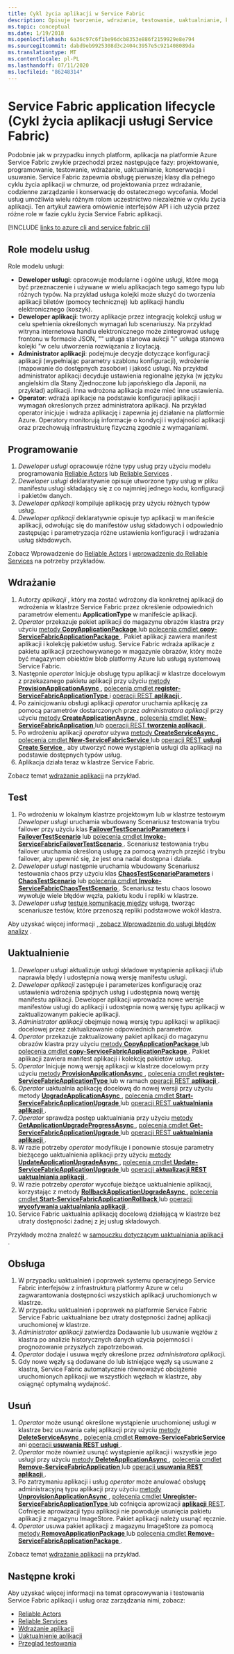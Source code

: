 ```yaml
---
title: Cykl życia aplikacji w Service Fabric
description: Opisuje tworzenie, wdrażanie, testowanie, uaktualnianie, konserwowanie i usuwanie Service Fabric aplikacji.
ms.topic: conceptual
ms.date: 1/19/2018
ms.openlocfilehash: 6a36c97c6f1be96dcb8353e886f2159929e8e794
ms.sourcegitcommit: dabd9eb9925308d3c2404c3957e5c921408089da
ms.translationtype: MT
ms.contentlocale: pl-PL
ms.lasthandoff: 07/11/2020
ms.locfileid: "86248314"
---
```

# <a name="service-fabric-application-lifecycle"></a>Service Fabric application lifecycle (Cykl życia aplikacji usługi Service Fabric)
Podobnie jak w przypadku innych platform, aplikacja na platformie Azure Service Fabric zwykle przechodzi przez następujące fazy: projektowanie, programowanie, testowanie, wdrażanie, uaktualnianie, konserwacja i usuwanie. Service Fabric zapewnia obsługę pierwszej klasy dla pełnego cyklu życia aplikacji w chmurze, od projektowania przez wdrażanie, codzienne zarządzanie i konserwację do ostatecznego wycofania. Model usług umożliwia wielu różnym rolom uczestnictwo niezależnie w cyklu życia aplikacji. Ten artykuł zawiera omówienie interfejsów API i ich użycia przez różne role w fazie cyklu życia Service Fabric aplikacji.

[!INCLUDE [links to azure cli and service fabric cli](../../includes/service-fabric-sfctl.md)]

## <a name="service-model-roles"></a>Role modelu usług
Role modelu usługi:

* **Deweloper usługi**: opracowuje modularne i ogólne usługi, które mogą być przeznaczenie i używane w wielu aplikacjach tego samego typu lub różnych typów. Na przykład usługa kolejki może służyć do tworzenia aplikacji biletów (pomocy technicznej) lub aplikacji handlu elektronicznego (koszyk).
* **Deweloper aplikacji**: tworzy aplikacje przez integrację kolekcji usług w celu spełnienia określonych wymagań lub scenariuszy. Na przykład witryna internetowa handlu elektronicznego może zintegrować usługę frontonu w formacie JSON, "" usługa stanowa aukcji "i" usługa stanowa kolejki "w celu utworzenia rozwiązania z licytacją.
* **Administrator aplikacji**: podejmuje decyzje dotyczące konfiguracji aplikacji (wypełniając parametry szablonu konfiguracji), wdrożenie (mapowanie do dostępnych zasobów) i jakość usługi. Na przykład administrator aplikacji decyduje ustawienia regionalne języka (w języku angielskim dla Stany Zjednoczone lub japońskiego dla Japonii, na przykład) aplikacji. Inna wdrożona aplikacja może mieć inne ustawienia.
* **Operator**: wdraża aplikacje na podstawie konfiguracji aplikacji i wymagań określonych przez administratora aplikacji. Na przykład operator inicjuje i wdraża aplikację i zapewnia jej działanie na platformie Azure. Operatory monitorują informacje o kondycji i wydajności aplikacji oraz przechowują infrastrukturę fizyczną zgodnie z wymaganiami.

## <a name="develop"></a>Programowanie
1. *Deweloper usługi* opracowuje różne typy usług przy użyciu modelu programowania [Reliable Actors](service-fabric-reliable-actors-introduction.md) lub [Reliable Services](service-fabric-reliable-services-introduction.md) .
2. *Deweloper usługi* deklaratywnie opisuje utworzone typy usług w pliku manifestu usługi składający się z co najmniej jednego kodu, konfiguracji i pakietów danych.
3. *Deweloper aplikacji* kompiluje aplikację przy użyciu różnych typów usług.
4. *Deweloper aplikacji* deklaratywnie opisuje typ aplikacji w manifeście aplikacji, odwołując się do manifestów usług składowych i odpowiednio zastępując i parametryzacja różne ustawienia konfiguracji i wdrażania usług składowych.

Zobacz Wprowadzenie do [Reliable Actors](service-fabric-reliable-actors-get-started.md) i [wprowadzenie do Reliable Services](service-fabric-reliable-services-quick-start.md) na potrzeby przykładów.

## <a name="deploy"></a>Wdrażanie
1. Autorzy *aplikacji* , który ma zostać wdrożony dla konkretnej aplikacji do wdrożenia w klastrze Service Fabric przez określenie odpowiednich parametrów elementu **ApplicationType** w manifeście aplikacji.
2. *Operator* przekazuje pakiet aplikacji do magazynu obrazów klastra przy użyciu [metody **CopyApplicationPackage** ](/dotnet/api/system.fabric.fabricclient.applicationmanagementclient) lub [polecenia cmdlet **copy-ServiceFabricApplicationPackage** ](/powershell/module/servicefabric/copy-servicefabricapplicationpackage?view=azureservicefabricps). Pakiet aplikacji zawiera manifest aplikacji i kolekcję pakietów usług. Service Fabric wdraża aplikacje z pakietu aplikacji przechowywanego w magazynie obrazów, który może być magazynem obiektów blob platformy Azure lub usługą systemową Service Fabric.
3. Następnie *operator* Inicjuje obsługę typu aplikacji w klastrze docelowym z przekazanego pakietu aplikacji przy użyciu [metody **ProvisionApplicationAsync** ](/dotnet/api/system.fabric.fabricclient.applicationmanagementclient), [polecenia cmdlet **register-ServiceFabricApplicationType** ](/powershell/module/servicefabric/register-servicefabricapplicationtype)i [operacji REST **aplikacji** ](/rest/api/servicefabric/provision-an-application).
4. Po zainicjowaniu obsługi aplikacji *operator* uruchamia aplikację za pomocą parametrów dostarczonych przez *administratora aplikacji* przy użyciu [metody **CreateApplicationAsync** ](/dotnet/api/system.fabric.fabricclient.applicationmanagementclient), [polecenia cmdlet **New-ServiceFabricApplication** ](/powershell/module/servicefabric/new-servicefabricapplication)lub [operacji REST **tworzenia aplikacji** ](/rest/api/servicefabric/create-an-application).
5. Po wdrożeniu aplikacji *operator* używa [metody **CreateServiceAsync** ](/dotnet/api/system.fabric.fabricclient.servicemanagementclient), [polecenia cmdlet **New-ServiceFabricService** ](/powershell/module/servicefabric/new-servicefabricservice)lub [operacji REST **usługi Create Service** ](/rest/api/servicefabric/create-a-service) , aby utworzyć nowe wystąpienia usługi dla aplikacji na podstawie dostępnych typów usług.
6. Aplikacja działa teraz w klastrze Service Fabric.

Zobacz temat [wdrażanie aplikacji](service-fabric-deploy-remove-applications.md) na przykład.

## <a name="test"></a>Test
1. Po wdrożeniu w lokalnym klastrze projektowym lub w klastrze testowym *Deweloper usługi* uruchamia wbudowany Scenariusz testowania trybu failover przy użyciu klas [**FailoverTestScenarioParameters**](/dotnet/api/system.fabric.testability.scenario.failovertestscenarioparameters) i [**FailoverTestScenario**](/dotnet/api/system.fabric.testability.scenario.failovertestscenario) lub [polecenia cmdlet **Invoke-ServiceFabricFailoverTestScenario** ](/powershell/module/servicefabric/invoke-servicefabricfailovertestscenario?view=azureservicefabricps). Scenariusz testowania trybu failover uruchamia określoną usługę za pomocą ważnych przejść i trybu failover, aby upewnić się, że jest ona nadal dostępna i działa.
2. *Deweloper usługi* następnie uruchamia wbudowany Scenariusz testowania chaos przy użyciu klas [**ChaosTestScenarioParameters**](/dotnet/api/system.fabric.testability.scenario.chaostestscenarioparameters) i [**ChaosTestScenario**](/dotnet/api/system.fabric.testability.scenario.chaostestscenario) lub [polecenia cmdlet **Invoke-ServiceFabricChaosTestScenario** ](/powershell/module/servicefabric/invoke-servicefabricchaostestscenario?view=azureservicefabricps). Scenariusz testu chaos losowo wywołuje wiele błędów węzła, pakietu kodu i repliki w klastrze.
3. *Deweloper usług* [testuje komunikację między](service-fabric-testability-scenarios-service-communication.md) usługą, tworząc scenariusze testów, które przenoszą repliki podstawowe wokół klastra.

Aby uzyskać więcej informacji [, zobacz Wprowadzenie do usługi błędów analizy](service-fabric-testability-overview.md) .

## <a name="upgrade"></a>Uaktualnienie
1. *Deweloper usługi* aktualizuje usługi składowe wystąpienia aplikacji i/lub naprawia błędy i udostępnia nową wersję manifestu usługi.
2. *Deweloper aplikacji* zastępuje i parameterizes konfigurację oraz ustawienia wdrożenia spójnych usług i udostępnia nową wersję manifestu aplikacji. Deweloper aplikacji wprowadza nowe wersje manifestów usługi do aplikacji i udostępnia nową wersję typu aplikacji w zaktualizowanym pakiecie aplikacji.
3. *Administrator aplikacji* obejmuje nową wersję typu aplikacji w aplikacji docelowej przez zaktualizowanie odpowiednich parametrów.
4. *Operator* przekazuje zaktualizowany pakiet aplikacji do magazynu obrazów klastra przy użyciu [metody **CopyApplicationPackage** ](/dotnet/api/system.fabric.fabricclient.applicationmanagementclient) lub [polecenia cmdlet **copy-ServiceFabricApplicationPackage** ](/powershell/module/servicefabric/copy-servicefabricapplicationpackage?view=azureservicefabricps). Pakiet aplikacji zawiera manifest aplikacji i kolekcję pakietów usług.
5. *Operator* Inicjuje nową wersję aplikacji w klastrze docelowym przy użyciu [metody **ProvisionApplicationAsync** ](/dotnet/api/system.fabric.fabricclient.applicationmanagementclient), [polecenia cmdlet **register-ServiceFabricApplicationType** ](/powershell/module/servicefabric/register-servicefabricapplicationtype)lub w ramach [operacji REST **aplikacji** ](/rest/api/servicefabric/provision-an-application).
6. *Operator* uaktualnia aplikację docelową do nowej wersji przy użyciu metody [ **UpgradeApplicationAsync** ](/dotnet/api/system.fabric.fabricclient.applicationmanagementclient), [polecenia cmdlet **Start-ServiceFabricApplicationUpgrade** ](/powershell/module/servicefabric/start-servicefabricapplicationupgrade)lub [operacji REST **uaktualniania aplikacji** ](/rest/api/servicefabric/upgrade-an-application).
7. *Operator* sprawdza postęp uaktualniania przy użyciu [metody **GetApplicationUpgradeProgressAsync** ](/dotnet/api/system.fabric.fabricclient.applicationmanagementclient), [polecenia cmdlet **Get-ServiceFabricApplicationUpgrade** ](/powershell/module/servicefabric/get-servicefabricapplicationupgrade)lub [operacji REST **uaktualniania aplikacji** ](/rest/api/servicefabric/get-the-progress-of-an-application-upgrade1).
8. W razie potrzeby *operator* modyfikuje i ponownie stosuje parametry bieżącego uaktualnienia aplikacji przy użyciu [metody **UpdateApplicationUpgradeAsync** ](/dotnet/api/system.fabric.fabricclient.applicationmanagementclient), [polecenia cmdlet **Update-ServiceFabricApplicationUpgrade** ](/powershell/module/servicefabric/update-servicefabricapplicationupgrade)lub [operacji **aktualizacji REST uaktualniania aplikacji** ](/rest/api/servicefabric/update-an-application-upgrade).
9. W razie potrzeby *operator* wycofuje bieżące uaktualnienie aplikacji, korzystając z metody [ **RollbackApplicationUpgradeAsync** ](/dotnet/api/system.fabric.fabricclient.applicationmanagementclient), [polecenia cmdlet **Start-ServiceFabricApplicationRollback** ](/powershell/module/servicefabric/start-servicefabricapplicationrollback)lub [operacji **wycofywania uaktualniania aplikacji** ](/rest/api/servicefabric/rollback-an-application-upgrade).
10. Service Fabric uaktualnia aplikację docelową działającą w klastrze bez utraty dostępności żadnej z jej usług składowych.

Przykłady można znaleźć w [samouczku dotyczącym uaktualniania aplikacji](service-fabric-application-upgrade-tutorial.md) .

## <a name="maintain"></a>Obsługa
1. W przypadku uaktualnień i poprawek systemu operacyjnego Service Fabric interfejsów z infrastrukturą platformy Azure w celu zagwarantowania dostępności wszystkich aplikacji uruchomionych w klastrze.
2. W przypadku uaktualnień i poprawek na platformie Service Fabric Service Fabric uaktualniane bez utraty dostępności żadnej aplikacji uruchomionej w klastrze.
3. *Administrator aplikacji* zatwierdza Dodawanie lub usuwanie węzłów z klastra po analizie historycznych danych użycia pojemności i prognozowanie przyszłych zapotrzebowań.
4. *Operator* dodaje i usuwa węzły określone przez *administratora aplikacji*.
5. Gdy nowe węzły są dodawane do lub istniejące węzły są usuwane z klastra, Service Fabric automatycznie równoważyć obciążenie uruchomionych aplikacji we wszystkich węzłach w klastrze, aby osiągnąć optymalną wydajność.

## <a name="remove"></a>Usuń
1. *Operator* może usunąć określone wystąpienie uruchomionej usługi w klastrze bez usuwania całej aplikacji przy użyciu [metody **DeleteServiceAsync** ](/dotnet/api/system.fabric.fabricclient.servicemanagementclient), [polecenia cmdlet **Remove-ServiceFabricService** ](/powershell/module/servicefabric/remove-servicefabricservice)ani [operacji **usuwania REST usługi** ](/rest/api/servicefabric/delete-a-service).  
2. *Operator* może również usunąć wystąpienie aplikacji i wszystkie jego usługi przy użyciu [metody **DeleteApplicationAsync** ](/dotnet/api/system.fabric.fabricclient.applicationmanagementclient), [polecenia cmdlet **Remove-ServiceFabricApplication** ](/powershell/module/servicefabric/remove-servicefabricapplication)lub [operacji **usuwania REST aplikacji** ](/rest/api/servicefabric/delete-an-application).
3. Po zatrzymaniu aplikacji i usług *operator* może anulować obsługę administracyjną typu aplikacji przy użyciu [metody **UnprovisionApplicationAsync** ](/dotnet/api/system.fabric.fabricclient.applicationmanagementclient), [polecenia cmdlet **Unregister-ServiceFabricApplicationType** ](/powershell/module/servicefabric/unregister-servicefabricapplicationtype)lub cofnięcia aprowizacji [ **aplikacji** REST](/rest/api/servicefabric/unprovision-an-application). Cofnięcie aprowizacji typu aplikacji nie powoduje usunięcia pakietu aplikacji z magazynu ImageStore. Pakiet aplikacji należy usunąć ręcznie.
4. *Operator* usuwa pakiet aplikacji z magazynu ImageStore za pomocą [metody **RemoveApplicationPackage** ](/dotnet/api/system.fabric.fabricclient.applicationmanagementclient) lub [polecenia cmdlet **Remove-ServiceFabricApplicationPackage** ](/powershell/module/servicefabric/remove-servicefabricapplicationpackage?view=azureservicefabricps).

Zobacz temat [wdrażanie aplikacji](service-fabric-deploy-remove-applications.md) na przykład.

## <a name="next-steps"></a>Następne kroki
Aby uzyskać więcej informacji na temat opracowywania i testowania Service Fabric aplikacji i usług oraz zarządzania nimi, zobacz:

* [Reliable Actors](service-fabric-reliable-actors-introduction.md)
* [Reliable Services](service-fabric-reliable-services-introduction.md)
* [Wdrażanie aplikacji](service-fabric-deploy-remove-applications.md)
* [Uaktualnienie aplikacji](service-fabric-application-upgrade.md)
* [Przegląd testowania](service-fabric-testability-overview.md)
